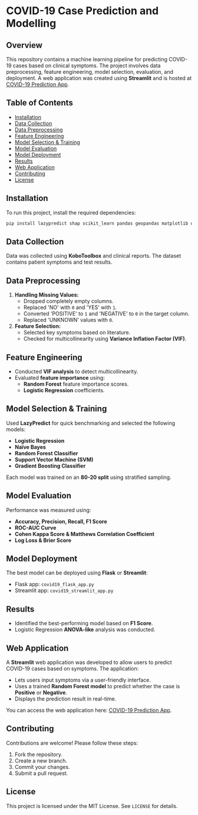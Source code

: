 # COVID-19 Case Prediction and Modelling

## Overview
This repository contains a machine learning pipeline for predicting COVID-19 cases based on clinical symptoms. The project involves data preprocessing, feature engineering, model selection, evaluation, and deployment. A web application was created using **Streamlit** and is hosted at [COVID-19 Prediction App](https://covid19test.streamlit.app/).

## Table of Contents
- [Installation](#installation)
- [Data Collection](#data-collection)
- [Data Preprocessing](#data-preprocessing)
- [Feature Engineering](#feature-engineering)
- [Model Selection & Training](#model-selection--training)
- [Model Evaluation](#model-evaluation)
- [Model Deployment](#model-deployment)
- [Results](#results)
- [Web Application](#web-application)
- [Contributing](#contributing)
- [License](#license)

## Installation
To run this project, install the required dependencies:
```bash
pip install lazypredict shap scikit_learn pandas geopandas matplotlib openpyxl statsmodels streamlit joblib
```

## Data Collection
Data was collected using **KoboToolbox** and clinical reports. The dataset contains patient symptoms and test results.

## Data Preprocessing
1. **Handling Missing Values:**
   - Dropped completely empty columns.
   - Replaced 'NO' with `0` and 'YES' with `1`.
   - Converted 'POSITIVE' to `1` and 'NEGATIVE' to `0` in the target column.
   - Replaced 'UNKNOWN' values with `0`.
2. **Feature Selection:**
   - Selected key symptoms based on literature.
   - Checked for multicollinearity using **Variance Inflation Factor (VIF)**.

## Feature Engineering
- Conducted **VIF analysis** to detect multicollinearity.
- Evaluated **feature importance** using:
  - **Random Forest** feature importance scores.
  - **Logistic Regression** coefficients.

## Model Selection & Training
Used **LazyPredict** for quick benchmarking and selected the following models:
- **Logistic Regression**
- **Naïve Bayes**
- **Random Forest Classifier**
- **Support Vector Machine (SVM)**
- **Gradient Boosting Classifier**

Each model was trained on an **80-20 split** using stratified sampling.

## Model Evaluation
Performance was measured using:
- **Accuracy, Precision, Recall, F1 Score**
- **ROC-AUC Curve**
- **Cohen Kappa Score & Matthews Correlation Coefficient**
- **Log Loss & Brier Score**

## Model Deployment
The best model can be deployed using **Flask** or **Streamlit**:
- Flask app: `covid19_flask_app.py`
- Streamlit app: `covid19_streamlit_app.py`

## Results
- Identified the best-performing model based on **F1 Score**.
- Logistic Regression **ANOVA-like** analysis was conducted.

## Web Application
A **Streamlit** web application was developed to allow users to predict COVID-19 cases based on symptoms. The application:
- Lets users input symptoms via a user-friendly interface.
- Uses a trained **Random Forest model** to predict whether the case is **Positive** or **Negative**.
- Displays the prediction result in real-time.

You can access the web application here: [COVID-19 Prediction App](https://covid19test.streamlit.app/).

## Contributing
Contributions are welcome! Please follow these steps:
1. Fork the repository.
2. Create a new branch.
3. Commit your changes.
4. Submit a pull request.

## License
This project is licensed under the MIT License. See `LICENSE` for details.
